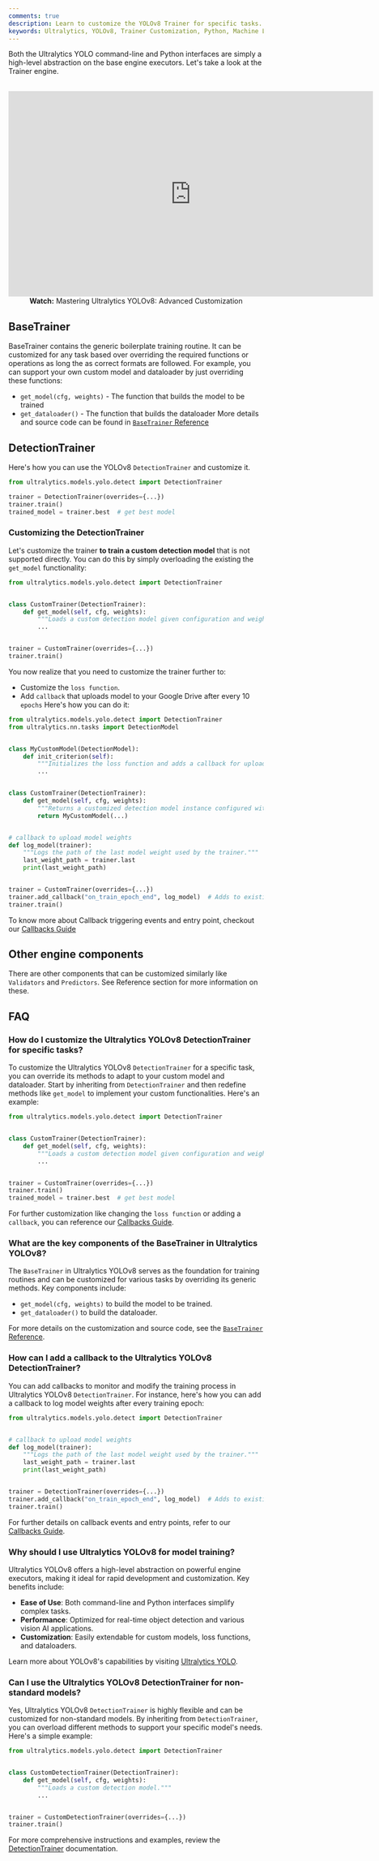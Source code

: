 ```yaml
---
comments: true
description: Learn to customize the YOLOv8 Trainer for specific tasks. Step-by-step instructions with Python examples for maximum model performance.
keywords: Ultralytics, YOLOv8, Trainer Customization, Python, Machine Learning, AI, Model Training, DetectionTrainer, Custom Models
---
```


Both the Ultralytics YOLO command-line and Python interfaces are simply a high-level abstraction on the base engine executors. Let's take a look at the Trainer engine.

<p align="center">
  <br>
  <iframe loading="lazy" width="720" height="405" src="https://www.youtube.com/embed/GsXGnb-A4Kc?start=104"
    title="YouTube video player" frameborder="0"
    allow="accelerometer; autoplay; clipboard-write; encrypted-media; gyroscope; picture-in-picture; web-share"
    allowfullscreen>
  </iframe>
  <br>
  <strong>Watch:</strong> Mastering Ultralytics YOLOv8: Advanced Customization
</p>

## BaseTrainer

BaseTrainer contains the generic boilerplate training routine. It can be customized for any task based over overriding the required functions or operations as long the as correct formats are followed. For example, you can support your own custom model and dataloader by just overriding these functions:

- `get_model(cfg, weights)` - The function that builds the model to be trained
- `get_dataloader()` - The function that builds the dataloader More details and source code can be found in [`BaseTrainer` Reference](../reference/engine/trainer.md)

## DetectionTrainer

Here's how you can use the YOLOv8 `DetectionTrainer` and customize it.

```py
from ultralytics.models.yolo.detect import DetectionTrainer

trainer = DetectionTrainer(overrides={...})
trainer.train()
trained_model = trainer.best  # get best model
```

### Customizing the DetectionTrainer

Let's customize the trainer **to train a custom detection model** that is not supported directly. You can do this by simply overloading the existing the `get_model` functionality:

```py
from ultralytics.models.yolo.detect import DetectionTrainer


class CustomTrainer(DetectionTrainer):
    def get_model(self, cfg, weights):
        """Loads a custom detection model given configuration and weight files."""
        ...


trainer = CustomTrainer(overrides={...})
trainer.train()
```

You now realize that you need to customize the trainer further to:

- Customize the `loss function`.
- Add `callback` that uploads model to your Google Drive after every 10 `epochs` Here's how you can do it:

```py
from ultralytics.models.yolo.detect import DetectionTrainer
from ultralytics.nn.tasks import DetectionModel


class MyCustomModel(DetectionModel):
    def init_criterion(self):
        """Initializes the loss function and adds a callback for uploading the model to Google Drive every 10 epochs."""
        ...


class CustomTrainer(DetectionTrainer):
    def get_model(self, cfg, weights):
        """Returns a customized detection model instance configured with specified config and weights."""
        return MyCustomModel(...)


# callback to upload model weights
def log_model(trainer):
    """Logs the path of the last model weight used by the trainer."""
    last_weight_path = trainer.last
    print(last_weight_path)


trainer = CustomTrainer(overrides={...})
trainer.add_callback("on_train_epoch_end", log_model)  # Adds to existing callback
trainer.train()
```

To know more about Callback triggering events and entry point, checkout our [Callbacks Guide](callbacks.md)

## Other engine components

There are other components that can be customized similarly like `Validators` and `Predictors`. See Reference section for more information on these.

## FAQ

### How do I customize the Ultralytics YOLOv8 DetectionTrainer for specific tasks?

To customize the Ultralytics YOLOv8 `DetectionTrainer` for a specific task, you can override its methods to adapt to your custom model and dataloader. Start by inheriting from `DetectionTrainer` and then redefine methods like `get_model` to implement your custom functionalities. Here's an example:

```py
from ultralytics.models.yolo.detect import DetectionTrainer


class CustomTrainer(DetectionTrainer):
    def get_model(self, cfg, weights):
        """Loads a custom detection model given configuration and weight files."""
        ...


trainer = CustomTrainer(overrides={...})
trainer.train()
trained_model = trainer.best  # get best model
```

For further customization like changing the `loss function` or adding a `callback`, you can reference our [Callbacks Guide](../usage/callbacks.md).

### What are the key components of the BaseTrainer in Ultralytics YOLOv8?

The `BaseTrainer` in Ultralytics YOLOv8 serves as the foundation for training routines and can be customized for various tasks by overriding its generic methods. Key components include:

- `get_model(cfg, weights)` to build the model to be trained.
- `get_dataloader()` to build the dataloader.

For more details on the customization and source code, see the [`BaseTrainer` Reference](../reference/engine/trainer.md).

### How can I add a callback to the Ultralytics YOLOv8 DetectionTrainer?

You can add callbacks to monitor and modify the training process in Ultralytics YOLOv8 `DetectionTrainer`. For instance, here's how you can add a callback to log model weights after every training epoch:

```py
from ultralytics.models.yolo.detect import DetectionTrainer


# callback to upload model weights
def log_model(trainer):
    """Logs the path of the last model weight used by the trainer."""
    last_weight_path = trainer.last
    print(last_weight_path)


trainer = DetectionTrainer(overrides={...})
trainer.add_callback("on_train_epoch_end", log_model)  # Adds to existing callbacks
trainer.train()
```

For further details on callback events and entry points, refer to our [Callbacks Guide](../usage/callbacks.md).

### Why should I use Ultralytics YOLOv8 for model training?

Ultralytics YOLOv8 offers a high-level abstraction on powerful engine executors, making it ideal for rapid development and customization. Key benefits include:

- **Ease of Use**: Both command-line and Python interfaces simplify complex tasks.
- **Performance**: Optimized for real-time object detection and various vision AI applications.
- **Customization**: Easily extendable for custom models, loss functions, and dataloaders.

Learn more about YOLOv8's capabilities by visiting [Ultralytics YOLO](https://www.ultralytics.com/yolo).

### Can I use the Ultralytics YOLOv8 DetectionTrainer for non-standard models?

Yes, Ultralytics YOLOv8 `DetectionTrainer` is highly flexible and can be customized for non-standard models. By inheriting from `DetectionTrainer`, you can overload different methods to support your specific model's needs. Here's a simple example:

```py
from ultralytics.models.yolo.detect import DetectionTrainer


class CustomDetectionTrainer(DetectionTrainer):
    def get_model(self, cfg, weights):
        """Loads a custom detection model."""
        ...


trainer = CustomDetectionTrainer(overrides={...})
trainer.train()
```

For more comprehensive instructions and examples, review the [DetectionTrainer](../reference/engine/trainer.md) documentation.
